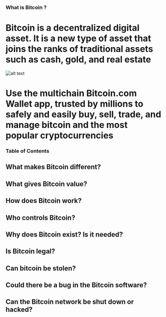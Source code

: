### What is Bitcoin ?

# Bitcoin is a decentralized digital asset. It is a new type of asset that joins the ranks of traditional assets such as cash, gold, and real estate

![alt text](image.png)

# Use the multichain Bitcoin.com Wallet app, trusted by millions to safely and easily buy, sell, trade, and manage bitcoin and the most popular cryptocurrencies

### Table of Contents

## What makes Bitcoin different?

## What gives Bitcoin value?

## How does Bitcoin work?

## Who controls Bitcoin?

## Why does Bitcoin exist? Is it needed?

## Is Bitcoin legal?

## Can bitcoin be stolen?

## Could there be a bug in the Bitcoin software?

## Can the Bitcoin network be shut down or hacked?
